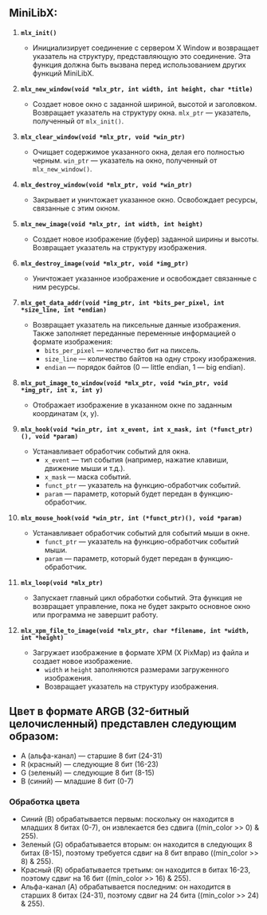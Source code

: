 ## MiniLibX:

1. **`mlx_init()`**
   - Инициализирует соединение с сервером X Window и возвращает указатель на структуру, представляющую это соединение. Эта функция должна быть вызвана перед использованием других функций MiniLibX.

2. **`mlx_new_window(void *mlx_ptr, int width, int height, char *title)`**
   - Создает новое окно с заданной шириной, высотой и заголовком. Возвращает указатель на структуру окна. `mlx_ptr` — указатель, полученный от `mlx_init()`.

3. **`mlx_clear_window(void *mlx_ptr, void *win_ptr)`**
   - Очищает содержимое указанного окна, делая его полностью черным. `win_ptr` — указатель на окно, полученный от `mlx_new_window()`.

4. **`mlx_destroy_window(void *mlx_ptr, void *win_ptr)`**
   - Закрывает и уничтожает указанное окно. Освобождает ресурсы, связанные с этим окном.

5. **`mlx_new_image(void *mlx_ptr, int width, int height)`**
   - Создает новое изображение (буфер) заданной ширины и высоты. Возвращает указатель на структуру изображения.

6. **`mlx_destroy_image(void *mlx_ptr, void *img_ptr)`**
   - Уничтожает указанное изображение и освобождает связанные с ним ресурсы.

7. **`mlx_get_data_addr(void *img_ptr, int *bits_per_pixel, int *size_line, int *endian)`**
   - Возвращает указатель на пиксельные данные изображения. Также заполняет переданные переменные информацией о формате изображения:
     - `bits_per_pixel` — количество бит на пиксель.
     - `size_line` — количество байтов на одну строку изображения.
     - `endian` — порядок байтов (0 — little endian, 1 — big endian).

8. **`mlx_put_image_to_window(void *mlx_ptr, void *win_ptr, void *img_ptr, int x, int y)`**
   - Отображает изображение в указанном окне по заданным координатам (x, y).

9. **`mlx_hook(void *win_ptr, int x_event, int x_mask, int (*funct_ptr)(), void *param)`**
   - Устанавливает обработчик событий для окна. 
     - `x_event` — тип события (например, нажатие клавиши, движение мыши и т.д.).
     - `x_mask` — маска событий.
     - `funct_ptr` — указатель на функцию-обработчик событий.
     - `param` — параметр, который будет передан в функцию-обработчик.

10. **`mlx_mouse_hook(void *win_ptr, int (*funct_ptr)(), void *param)`**
    - Устанавливает обработчик событий для событий мыши в окне. 
      - `funct_ptr` — указатель на функцию-обработчик событий мыши.
      - `param` — параметр, который будет передан в функцию-обработчик.

11. **`mlx_loop(void *mlx_ptr)`**
    - Запускает главный цикл обработки событий. Эта функция не возвращает управление, пока не будет закрыто основное окно или программа не завершит работу.

12. **`mlx_xpm_file_to_image(void *mlx_ptr, char *filename, int *width, int *height)`**
    - Загружает изображение в формате XPM (X PixMap) из файла и создает новое изображение. 
      - `width` и `height` заполняются размерами загруженного изображения.
      - Возвращает указатель на структуру изображения.


## Цвет в формате ARGB (32-битный целочисленный) представлен следующим образом:

   * A (альфа-канал) — старшие 8 бит (24-31)
   * R (красный) — следующие 8 бит (16-23)
   * G (зеленый) — следующие 8 бит (8-15)
   * B (синий) — младшие 8 бит (0-7)
### Обработка цвета

* Синий (B) обрабатывается первым: поскольку он находится в младших 8 битах (0-7), он извлекается без сдвига ((min_color >> 0) & 255).
* Зеленый (G) обрабатывается вторым: он находится в следующих 8 битах (8-15), поэтому требуется сдвиг на 8 бит вправо ((min_color >> 8) & 255).
* Красный (R) обрабатывается третьим: он находится в битах 16-23, поэтому сдвиг на 16 бит ((min_color >> 16) & 255).
* Альфа-канал (A) обрабатывается последним: он находится в старших 8 битах (24-31), поэтому сдвиг на 24 бита ((min_color >> 24) & 255).
  
